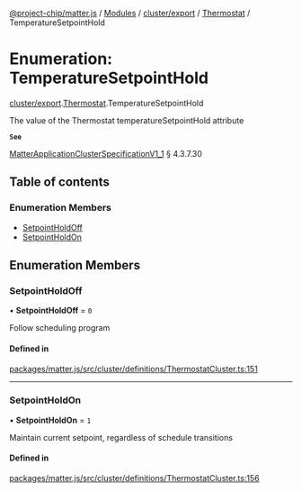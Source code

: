 [@project-chip/matter.js](../README.md) / [Modules](../modules.md) / [cluster/export](../modules/cluster_export.md) / [Thermostat](../modules/cluster_export.Thermostat.md) / TemperatureSetpointHold

# Enumeration: TemperatureSetpointHold

[cluster/export](../modules/cluster_export.md).[Thermostat](../modules/cluster_export.Thermostat.md).TemperatureSetpointHold

The value of the Thermostat temperatureSetpointHold attribute

**`See`**

[MatterApplicationClusterSpecificationV1_1](../interfaces/spec_export.MatterApplicationClusterSpecificationV1_1.md) § 4.3.7.30

## Table of contents

### Enumeration Members

- [SetpointHoldOff](cluster_export.Thermostat.TemperatureSetpointHold.md#setpointholdoff)
- [SetpointHoldOn](cluster_export.Thermostat.TemperatureSetpointHold.md#setpointholdon)

## Enumeration Members

### SetpointHoldOff

• **SetpointHoldOff** = ``0``

Follow scheduling program

#### Defined in

[packages/matter.js/src/cluster/definitions/ThermostatCluster.ts:151](https://github.com/project-chip/matter.js/blob/b7330d72/packages/matter.js/src/cluster/definitions/ThermostatCluster.ts#L151)

___

### SetpointHoldOn

• **SetpointHoldOn** = ``1``

Maintain current setpoint, regardless of schedule transitions

#### Defined in

[packages/matter.js/src/cluster/definitions/ThermostatCluster.ts:156](https://github.com/project-chip/matter.js/blob/b7330d72/packages/matter.js/src/cluster/definitions/ThermostatCluster.ts#L156)
